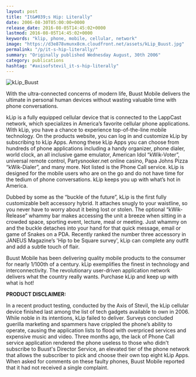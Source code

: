 ```yaml
---
layout: post
title: "It&#039;s Hip: Literally"
date: 2006-08-30T05:00:00+0000
release_date: 2016-08-05T14:45:02+0000
lastmod: 2016-08-05T14:45:02+0000
keywords: "klip, phone, mobile, cellular, network"
image: "https://d3e878vmunx8cm.cloudfront.net/assets/kLip_Buust.jpg"
permalink: "/p/it-s-hip-literally/"
summary: "Originally published Wednesday August, 30th 2006"
category: publications
hashtag: "#axisofstevil_it-s-hip-literally"
---
```


[id_1]: https://d3e878vmunx8cm.cloudfront.net/assets/kLip_Buust.jpg "kLip_Buust"

![kLip_Buust][id_1]

With the ultra-connected concerns of modern life, Buust Mobile delivers the ultimate in personal human devices without wasting valuable time with phone conversations.

kLip is a fully equipped cellular device that is connected to the LappCast network, which specializes in America’s favorite cellular phone applications. With kLip, you have a chance to experience top-of-the-line mobile technology.   On the products website, you can log in and customize kLip by subscribing to kLip Apps.  Among these kLip Apps you can choose from hundreds of phone applications including a handy organizer, phone dialer, world clock, an all inclusive game emulator, American Idol “kWik-Voter”, universal remote control, Partysnooker.net online casino, Papa Johns Pizza “kWik-Dialer”, and many more.  Not listed is the Phone Call service.  kLip is designed for the mobile users who are on the go and do not have time for the tedium of phone conversations. kLip keeps you up with what’s hot in America.

Dubbed by some as the “buckle of the future”, kLip is the first fully customizable belt accessory hybrid. It attaches snugly to your waistline, so you never have to worry about it being lost or stolen. The optional “kWik-Release” whammy bar makes accessing the unit a breeze when sitting in a crowded space, sporting event, lecture, meal or meeting. Just whammy on and the buckle detaches into your hand for that quick message, email or game of Snakes on a PDA. Recently ranked the number three accessory in JANEUS Magazine’s 'Hip to be Square survey',  kLip can complete any outfit and add a subtle touch of flair.  

Buust Mobile has been delivering quality mobile products to the consumer for nearly 1/100th of a century.  kLip exemplifies the finest in technology and interconnectivity.  The revolutionary user-driven application network delivers what the country really wants. Purchase kLip and keep up with what is hot!
            
**PRODUCT DISCLAIMER:**

In a recent product testing, conducted by the Axis of Stevil, the kLip cellular device finished last among the list of tech gadgets available to own in 2006. While noble in its intentions, kLip failed to deliver.  Surveys concluded guerilla marketing and spammers have crippled the phone’s ability to operate, causing the application lists to flood with overpriced services and expensive music and video.  Three months ago, the lack of Phone Call service application rendered the phone useless to those who didn't subscribe to Buust's Director Service, an elevated tier of the phone network that allows the subscriber to pick and choose their own top eight kLip Apps.  When asked for comments on these faulty phones, Buust Mobile reported that it had not received a single complaint.
